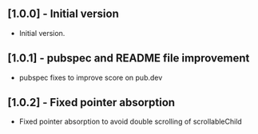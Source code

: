 ## [1.0.0] - Initial version

- Initial version.

## [1.0.1] - pubspec and README file improvement

- pubspec fixes to improve score on pub.dev

## [1.0.2] - Fixed pointer absorption

- Fixed pointer absorption to avoid double scrolling of scrollableChild
